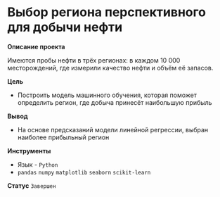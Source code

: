 # Выбор региона перспективного для добычи нефти

**Описание проекта**

Имеются пробы нефти в трёх регионах: в каждом 10 000 месторождений, где измерили качество нефти и объём её запасов.  

**Цель**

- Построить модель машинного обучения, которая поможет определить регион, где добыча принесёт наибольшую прибыль

**Вывод**
- На основе предсказаний модели линейной регрессии, выбран наиболее прибыльный регион

**Инструменты**
- Язык - `Python`
- `pandas` `numpy` `matplotlib` `seaborn` `scikit-learn`

**Статус**
`Завершен`
